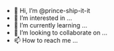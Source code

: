 - 👋 Hi, I’m @prince-ship-it-it
- 👀 I’m interested in ...
- 🌱 I’m currently learning ...
- 💞️ I’m looking to collaborate on ...
- 📫 How to reach me ...

<!---
prince-ship-it-it/prince-ship-it-it is a ✨ special ✨ repository because its `README.md` (this file) appears on your GitHub profile.
You can click the Preview link to take a look at your changes.
--->
